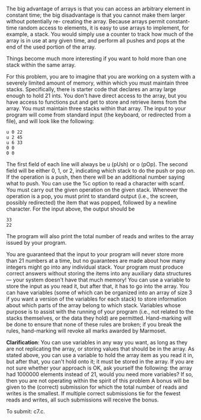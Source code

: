 The big advantage of arrays is that you can access an arbitrary element in constant
time; the big disadvantage is that you cannot make them larger without potentially re-
creating the array. Because arrays permit constant-time random access to elements, it is
easy to use arrays to implement, for example, a stack. You would simply use a counter
to track how much of the array is in use at any given time, and perform all pushes and
pops at the end of the used portion of the array.

Things become much more interesting if you want to hold more than one stack within
the same array.

For this problem, you are to imagine that you are working on a system with a severely
limited amount of memory, within which you must maintain three stacks. Specifically,
there is starter code that declares an array large enough to hold 21 ints. You don't have
direct access to the array, but you have access to functions put and get to store and
retrieve items from the array. You must maintain three stacks within that array. The
input to your program will come from standard input (the keyboard, or redirected from
a file), and will look like the following:

```
u 0 22
u 2 45
u 6 33
0 0
0 0
```

The first field of each line will always be u (pUsh) or o (pOp). The second field will be
either 0, 1, or 2, indicating which stack to do the push or pop on. If the operation is a
push, then there will be an additional number saying what to push. You can use the %c
option to read a character with scanf. You must carry out the given operation on the
given stack. Whenever the operation is a pop, you must print to standard output (i.e.,
the screen, possibly redirected) the item that was popped, followed by a newline
character. For the input above, the output should be

```
33
22
```

The program will also print the total number of reads and writes to the array issued by
your program.

You are guaranteed that the input to your program will never store more than 21
numbers at a time, but no guarantees are made about how many integers might go into
any individual stack. Your program must produce correct answers without storing the
items into any auxiliary data structures— your system doesn't have that much memory!
You can use a variable to store the input as you read it, but after that, it has to go into
the array. You can have variables (some of which can be organized into an array of size
3 if you want a version of the variables for each stack) to store information about
which parts of the array belong to which stack. Variables whose purpose is to assist
with the running of your program (i.e., not related to the stacks themselves, or the data
they hold) are permitted. Hand-marking will be done to ensure that none of these rules
are broken; if you break the rules, hand-marking will revoke all marks awarded by
Marmoset.

**Clarification**: You can use variables in any way you want, as long as they are not
replicating the array, or storing values that should be in the array. As stated above, you
can use a variable to hold the array item as you read it in, but after that, you can't hold
onto it; it must be stored in the array. If you are not sure whether your approach is OK,
ask yourself the following: the array had 1000000 elements instead of 21, would you
need more variables? If so, then you are not operating within the spirit of this problem
A bonus will be given to the (correct) submission for which the total number of reads
and writes is the smallest. If multiple correct submissions tie for the fewest reads and
writes, all such submissions will receive the bonus.

To submit: c7.c.
